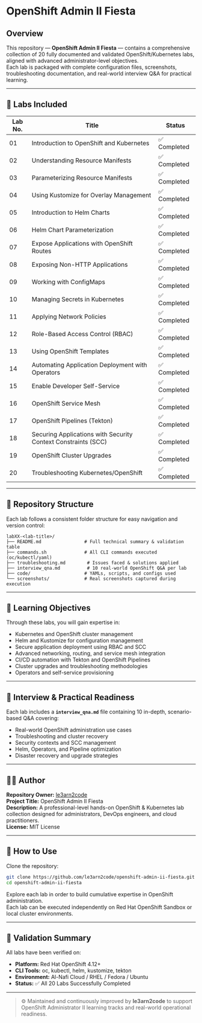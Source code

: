 # OpenShift Admin II Fiesta

## Overview
This repository — **OpenShift Admin II Fiesta** — contains a comprehensive collection of 20 fully documented and validated OpenShift/Kubernetes labs, aligned with advanced administrator-level objectives.  
Each lab is packaged with complete configuration files, screenshots, troubleshooting documentation, and real-world interview Q&A for practical learning.

---

## 📘 Labs Included

| Lab No. | Title | Status |
|----------|---------------------------------------------|----------|
| 01 | Introduction to OpenShift and Kubernetes | ✅ Completed |
| 02 | Understanding Resource Manifests | ✅ Completed |
| 03 | Parameterizing Resource Manifests | ✅ Completed |
| 04 | Using Kustomize for Overlay Management | ✅ Completed |
| 05 | Introduction to Helm Charts | ✅ Completed |
| 06 | Helm Chart Parameterization | ✅ Completed |
| 07 | Expose Applications with OpenShift Routes | ✅ Completed |
| 08 | Exposing Non-HTTP Applications | ✅ Completed |
| 09 | Working with ConfigMaps | ✅ Completed |
| 10 | Managing Secrets in Kubernetes | ✅ Completed |
| 11 | Applying Network Policies | ✅ Completed |
| 12 | Role-Based Access Control (RBAC) | ✅ Completed |
| 13 | Using OpenShift Templates | ✅ Completed |
| 14 | Automating Application Deployment with Operators | ✅ Completed |
| 15 | Enable Developer Self-Service | ✅ Completed |
| 16 | OpenShift Service Mesh | ✅ Completed |
| 17 | OpenShift Pipelines (Tekton) | ✅ Completed |
| 18 | Securing Applications with Security Context Constraints (SCC) | ✅ Completed |
| 19 | OpenShift Cluster Upgrades | ✅ Completed |
| 20 | Troubleshooting Kubernetes/OpenShift | ✅ Completed |

---

## 🧩 Repository Structure

Each lab follows a consistent folder structure for easy navigation and version control:

```
labXX-<lab-title>/
├── README.md                # Full technical summary & validation table
├── commands.sh              # All CLI commands executed (oc/kubectl/yaml)
├── troubleshooting.md        # Issues faced & solutions applied
├── interview_qna.md          # 10 real-world OpenShift Q&A per lab
├── code/                    # YAMLs, scripts, and configs used
└── screenshots/             # Real screenshots captured during execution
```

---

## 🎯 Learning Objectives

Through these labs, you will gain expertise in:

- Kubernetes and OpenShift cluster management  
- Helm and Kustomize for configuration management  
- Secure application deployment using RBAC and SCC  
- Advanced networking, routing, and service mesh integration  
- CI/CD automation with Tekton and OpenShift Pipelines  
- Cluster upgrades and troubleshooting methodologies  
- Operators and self-service provisioning  

---

## 🧠 Interview & Practical Readiness

Each lab includes a **`interview_qna.md`** file containing 10 in-depth, scenario-based Q&A covering:
- Real-world OpenShift administration use cases  
- Troubleshooting and cluster recovery  
- Security contexts and SCC management  
- Helm, Operators, and Pipeline optimization  
- Disaster recovery and upgrade strategies  

---

## 🧑‍💻 Author

**Repository Owner:** [le3arn2code](https://github.com/le3arn2code)  
**Project Title:** OpenShift Admin II Fiesta  
**Description:** A professional-level hands-on OpenShift & Kubernetes lab collection designed for administrators, DevOps engineers, and cloud practitioners.  
**License:** MIT License  

---

## 🏁 How to Use

Clone the repository:

```bash
git clone https://github.com/le3arn2code/openshift-admin-ii-fiesta.git
cd openshift-admin-ii-fiesta
```

Explore each lab in order to build cumulative expertise in OpenShift administration.  
Each lab can be executed independently on Red Hat OpenShift Sandbox or local cluster environments.

---

## 🧾 Validation Summary

All labs have been verified on:
- **Platform:** Red Hat OpenShift 4.12+  
- **CLI Tools:** oc, kubectl, helm, kustomize, tekton  
- **Environment:** Al-Nafi Cloud / RHEL / Fedora / Ubuntu  
- **Status:** ✅ All 20 Labs Successfully Completed

---

> ⚙️ Maintained and continuously improved by **le3arn2code** to support OpenShift Administrator II learning tracks and real-world operational readiness.

